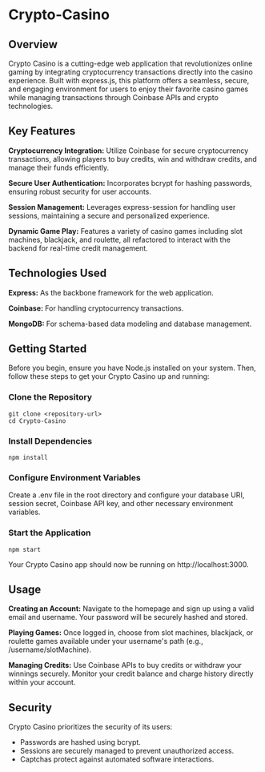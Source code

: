 # Crypto-Casino #

## Overview ##
Crypto Casino is a cutting-edge web application that revolutionizes online gaming by integrating cryptocurrency transactions directly into the casino experience. Built with express.js, this platform offers a seamless, secure, and engaging environment for users to enjoy their favorite casino games while managing transactions through Coinbase APIs and crypto technologies.

## Key Features ##
**Cryptocurrency Integration:** Utilize Coinbase for secure cryptocurrency transactions, allowing players to buy credits, win and withdraw credits, and manage their funds efficiently.

**Secure User Authentication:** Incorporates bcrypt for hashing passwords, ensuring robust security for user accounts.

**Session Management:** Leverages express-session for handling user sessions, maintaining a secure and personalized experience.

**Dynamic Game Play:** Features a variety of casino games including slot machines, blackjack, and roulette, all refactored to interact with the backend for real-time credit management.

## Technologies Used ##
**Express:** As the backbone framework for the web application.

**Coinbase:** For handling cryptocurrency transactions.

**MongoDB:** For schema-based data modeling and database management.

## Getting Started ##
Before you begin, ensure you have Node.js installed on your system. Then, follow these steps to get your Crypto Casino up and running:

### Clone the Repository ###
```
git clone <repository-url>
cd Crypto-Casino
```

### Install Dependencies ###
```
npm install
```

### Configure Environment Variables ###
Create a .env file in the root directory and configure your database URI, session secret, Coinbase API key, and other necessary environment variables.

### Start the Application ###
```
npm start
```
Your Crypto Casino app should now be running on http://localhost:3000.

## Usage
**Creating an Account:** Navigate to the homepage and sign up using a valid email and username. Your password will be securely hashed and stored.

**Playing Games:** Once logged in, choose from slot machines, blackjack, or roulette games available under your username's path (e.g., /username/slotMachine).

**Managing Credits:** Use Coinbase APIs to buy credits or withdraw your winnings securely. Monitor your credit balance and charge history directly within your account.

## Security ##
Crypto Casino prioritizes the security of its users:

* Passwords are hashed using bcrypt.
* Sessions are securely managed to prevent unauthorized access.
* Captchas protect against automated software interactions.
